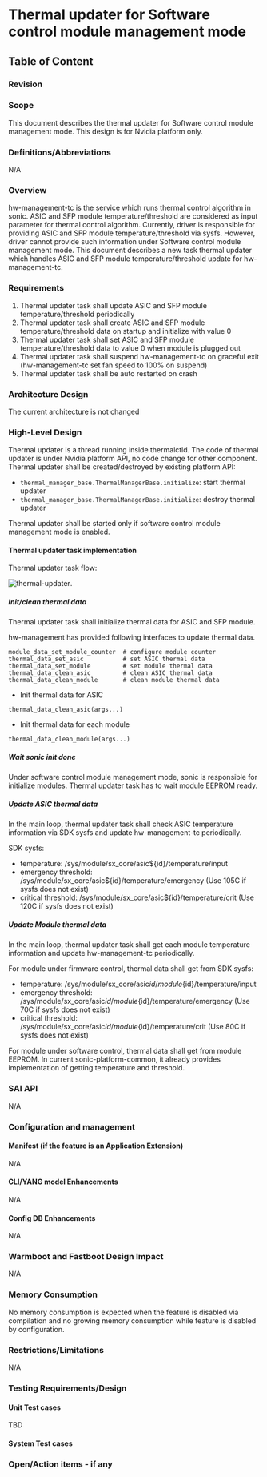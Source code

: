 # Thermal updater for Software control module management mode #

## Table of Content

### Revision

### Scope

This document describes the thermal updater for Software control module management mode. This design is for Nvidia platform only.

### Definitions/Abbreviations

N/A

### Overview

hw-management-tc is the service which runs thermal control algorithm in sonic. ASIC and SFP module temperature/threshold are considered as input parameter for thermal control algorithm. Currently, driver is responsible for providing ASIC and SFP module temperature/threshold via sysfs. However, driver cannot provide such information under Software control module management mode. This document describes a new task thermal updater which handles ASIC and SFP module temperature/threshold update for hw-management-tc.

### Requirements

1. Thermal updater task shall update ASIC and SFP module temperature/threshold periodically
2. Thermal updater task shall create ASIC and SFP module temperature/threshold data on startup and initialize with value 0
3. Thermal updater task shall set ASIC and SFP module temperature/threshold data to value 0 when module is plugged out
4. Thermal updater task shall suspend hw-management-tc on graceful exit (hw-management-tc set fan speed to 100% on suspend)
5. Thermal updater task shall be auto restarted on crash

### Architecture Design

The current architecture is not changed

### High-Level Design

Thermal updater is a thread running inside thermalctld. The code of thermal updater is under Nvidia platform API, no code change for other component. Thermal updater shall be created/destroyed by existing platform API:

- `thermal_manager_base.ThermalManagerBase.initialize`: start thermal updater
- `thermal_manager_base.ThermalManagerBase.initialize`: destroy thermal updater

Thermal updater shall be started only if software control module management mode is enabled.

#### Thermal updater task implementation

Thermal updater task flow:

![thermal-updater](/doc/thermal_updater/thermal_updater.svg).

##### Init/clean thermal data

Thermal updater task shall initialize thermal data for ASIC and SFP module.

hw-management has provided following interfaces to update thermal data.

```
module_data_set_module_counter  # configure module counter
thermal_data_set_asic           # set ASIC thermal data
thermal_data_set_module         # set module thermal data
thermal_data_clean_asic         # clean ASIC thermal data
thermal_data_clean_module       # clean module thermal data
```

- Init thermal data for ASIC

```
thermal_data_clean_asic(args...)
```

- Init thermal data for each module

```
thermal_data_clean_module(args...)
```

##### Wait sonic init done

Under software control module management mode, sonic is responsible for initialize modules. Thermal updater task has to wait module EEPROM ready.

##### Update ASIC thermal data

In the main loop, thermal updater task shall check ASIC temperature information via SDK sysfs and update hw-management-tc periodically.

SDK sysfs:

- temperature: /sys/module/sx_core/asic${id}/temperature/input
- emergency threshold: /sys/module/sx_core/asic${id}/temperature/emergency (Use 105C if sysfs does not exist)
- critical threshold: /sys/module/sx_core/asic${id}/temperature/crit (Use 120C if sysfs does not exist)

##### Update Module thermal data

In the main loop, thermal updater task shall get each module temperature information and update hw-management-tc periodically.

For module under firmware control, thermal data shall get from SDK sysfs:

- temperature: /sys/module/sx_core/asic${id}/module${id}/temperature/input
- emergency threshold: /sys/module/sx_core/asic${id}/module${id}/temperature/emergency (Use 70C if sysfs does not exist)
- critical threshold: /sys/module/sx_core/asic${id}/module${id}/temperature/crit (Use 80C if sysfs does not exist)

For module under software control, thermal data shall get from module EEPROM. In current sonic-platform-common, it already provides implementation of getting temperature and threshold.

### SAI API

N/A

### Configuration and management

#### Manifest (if the feature is an Application Extension)

N/A

#### CLI/YANG model Enhancements

N/A

#### Config DB Enhancements

N/A

### Warmboot and Fastboot Design Impact

N/A

### Memory Consumption

No memory consumption is expected when the feature is disabled via compilation and no growing memory consumption while feature is disabled by configuration.

### Restrictions/Limitations

N/A

### Testing Requirements/Design

#### Unit Test cases

TBD

#### System Test cases

### Open/Action items - if any
